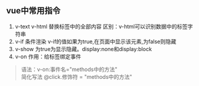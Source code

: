 ## vue中常用指令
1. v-text v-html 替换标签中的全部内容  区别：v-html可以识别数据中的标签字符串
2. v-if 条件渲染 v-if的值如果为true,在页面中显示该元素,为false则隐藏
3. v-show 为true为显示隐藏。display:none和display:block
4. v-on 作用：给标签绑定事件 
> 语法：v-on:事件名="methods中的方法"   
> 简化写法 @click.修饰符 = "methods中的方法"